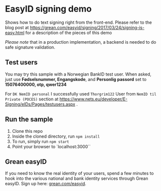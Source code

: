 # EasyID signing demo
Shows how to do text signing right from the front-end. Please refer to the blog post at https://grean.com/easyid/signing/2017/03/24/signing-is-easy.html for a description of the pieces of this demo

*Please note* that in a production implementation, a backend is needed to do safe signature validation.

## Test users

You may try this sample with a Norwegian BankID test user.
 When asked, just use 
**Fødselsnummer, Engangskode**, and **Personlig passord**  set to 
**15076400000, otp, qwer1234**

For `DK NemID personal` I successfully used `Thorgrim122` User from `NemID til Private (POCES)` section at https://www.nets.eu/developer/E-Signing/eIDs/Pages/testusers.aspx .

## Run the sample

1. Clone this repo
2. Inside the cloned directory, run `npm install`
3. To run, simply run `npm start`  
4. Point your browser to `localhost:3000``

## Grean easyID
If you need to know the real identity of your users, spend a few minutes to hook into the various national and bank identity services through Grean easyID. Sign up here: [grean.com/easyid](https://grean.com/easyid).

